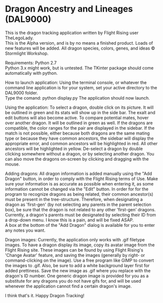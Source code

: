 # Dragon Ancestry and Lineages (DAL9000)
This is the dragon tracking application written by Flight Rising user TheLegoLady.  
This is the Alpha version, and is by no means a finished product.  Loads of new features will be added.
All dragon species, colors, genes, and ideas © Stormlight Workshop.

Requirements:
Python 2.7  
Python 3.x might work, but is untested.
The TKinter package should come automatically with python.

How to launch application:
Using the terminal console, or whatever the command line application is for your system, set your active directory to the DAL9000 folder.  
Type the comand: python display.py
The application should now launch.  

Using the application:
To select a dragon, double click on its picture.  It will be outlined in green and its stats will show up in the side bar.  The exalt and edit buttons will also become active.
To compare potential mates, hover over another dragon.  It will be outlined in green as well.  If the dragons are compatible, the color ranges for the pair are displayed in the sidebar.  If the match is not possible, either because both dragons are the same mating type or because they have common ancestors,  the sidebar will display the appropriate error, and common ancestors will be highlighted in red.  All other ancestors will be highlighted in yellow.  De-select a dragon by double clicking somewhere without a dragon, or by selecting another dragon.  You can also move the dragons on-screen by clicking and dragging with the mouse.  

Adding dragons:
All dragon information is added manually using the "Add Dragon" button, in order to comply with the Flight Rising terms of Use.
Make sure your information is as accurate as possible when entering it, as some information cannot be changed via the "Edit" button.
In order for for the program to recognize dragons as being related, their common ancestor(s) must be present in the tree-structure.
Therefore, when designating a dragon as 'first-gen' (by not selecting any parents in the parent selection box), be sure that the dragon is not related to any other 'first-gen' dragons.
Currently, a dragon's parents must be designated by selecting their ID from a drop-down menu.  I know this is a pain, and will be fixed ASAP.  
A box at the bottom of the "Add Dragon" dialog is available for you to enter any notes you want.

Dragon images:
Currently, the application only works with .gif filetype images.
To have a dragon display its image, copy its avatar image from the Flight Rising site.  These images can be found by using Flight Rising's 'Change Avatar' feature, and saving the images (generally by right- or command-clicking on the image).
Use a free program like GIMP to convert the images to .gif.  Also, be sure to add a white background layer first for added prettiness.
Save the new image as <dragon ID>.gif where you replace <dragon ID> with the dragon's ID number.
One generic dragon image is provided for you as a substitute for any dragons you do not have gifs for, and will be used whenever the application cannot find a certain dragon's image.

I think that's it.  Happy Dragon Tracking!
